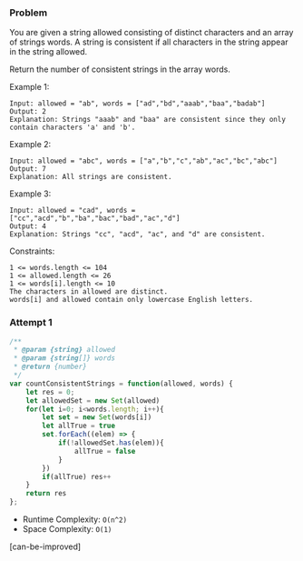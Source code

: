 ### Problem
You are given a string allowed consisting of distinct characters and an array of strings words. A string is consistent if all characters in the string appear in the string allowed.

Return the number of consistent strings in the array words.

Example 1:
```
Input: allowed = "ab", words = ["ad","bd","aaab","baa","badab"]
Output: 2
Explanation: Strings "aaab" and "baa" are consistent since they only contain characters 'a' and 'b'.
```
Example 2:
```
Input: allowed = "abc", words = ["a","b","c","ab","ac","bc","abc"]
Output: 7
Explanation: All strings are consistent.
```
Example 3:
```
Input: allowed = "cad", words = ["cc","acd","b","ba","bac","bad","ac","d"]
Output: 4
Explanation: Strings "cc", "acd", "ac", and "d" are consistent.
```

Constraints:
```
1 <= words.length <= 104
1 <= allowed.length <= 26
1 <= words[i].length <= 10
The characters in allowed are distinct.
words[i] and allowed contain only lowercase English letters.
```

### Attempt 1

```js
/**
 * @param {string} allowed
 * @param {string[]} words
 * @return {number}
 */
var countConsistentStrings = function(allowed, words) {
    let res = 0;
    let allowedSet = new Set(allowed)
    for(let i=0; i<words.length; i++){
        let set = new Set(words[i])
        let allTrue = true
        set.forEach((elem) => {
            if(!allowedSet.has(elem)){
                allTrue = false
            }
        })
        if(allTrue) res++
    }
    return res
};
```
- Runtime Complexity: `O(n^2)`
- Space Complexity: `O(1)`

[can-be-improved]